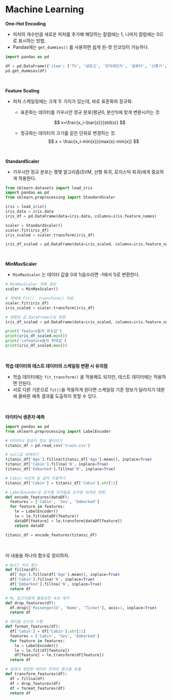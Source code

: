 # Machine Learning

**One-Hot Encoding**

- 피처의 개수만큼 새로운 피처를 추가해 해당하는 칼럼에는 1, 나머지 칼럼에는 0으로 표시하는 방법.
- Pandas에는 `get_dummies()` 를 사용하면 쉽게 원-핫 인코딩이 가능하다.

~~~python
import pandas as pd

df = pd.DataFrame({'item': ['TV', '냉장고', '전자레인지', '컴퓨터', '선풍기', '선풍기', '믹서', '믹서']})
pd.get_dummies(df)
~~~

<br>

**Feature Scaling**

- 피처 스케일링에는 크게 두 가지가 있는데, 바로 표준화와 정규화.

  - 표준화는 데이터를 가우시안 정규 분포(평균0, 분산1)에 맞게 변환시키는 것.

  $$
  x=\frac{x_i-\bar{x}}{std(x)}
  $$

  - 정규화는 데이터의 크기를 같은 단위로 변경하는 것.
    $$
    x = \frac{x_i-min(x)}{max(x)-min(x)}
    $$

<br>

**StandardScaler**

- 가우시안 정규 분포는 몇몇 알고리즘(SVM, 선형 회귀, 로지스틱 회귀)에게 중요하게 작용한다.

~~~python
from sklearn.datasets import load_iris
import pandas as pd
from sklearn.preprocessing import StandardScaler

iris = load_iris()
iris_data = iris.data
iris_df = pd.DataFrame(data=iris.data, columns=iris.feature_names)

scaler = StandardScaler()
scaler.fit(iris_df)
iris_scaled = scaler.transform(iris_df)

iris_df_scaled = pd.DataFrame(data=iris_scaled, columns=iris.feature_names)
~~~

<br>

**MinMaxScaler**

- `MinMaxScaler` 는 데이터 값을 0과 1(음수라면 -1에서 1)로 변환한다.

~~~python
# MinMaxScaler 객체 생성
scaler = MinMaxScaler()

# 객체에 fit(), transform() 적용.
scaler.fit(iris_df)
iris_scaled = scaler.transform(iris_df)

# 변환된 값 DataFrame으로 변환
iris_df_scaled = pd.DataFrame(data=iris_scaled, columns=iris.feature_names)

print('feature들의 최솟값')
print(iris_df_scaled.min())
print('\nfeature들의 최댓값')
print(iris_df_scaled.max())
~~~

<br>

**학습 데이터와 테스트 데이터의 스케일링 변환 시 유의점**

- 학습 데이터에는 `fit_transform()` 을 적용해도 되지만, 테스트 데이터에는 적용하면 안된다.
- 서로 다른 기준으로 `fit()`을 적용하게 된다면 스케일링 기준 정보가 달라지기 대문에 올바른 예측 결과를 도출하지 못할 수 있다.

<br>

**타이타닉 생존자 예측**

~~~python
import pandas as pd
from sklearn.preprocessing import LabelEncoder

# 타이타닉 탑승자 정보 불러오기
titanic_df = pd.read_csv('train.csv')

# null값 대체하기
titanic_df['Age'].fillna(titanic_df['Age'].mean(), inplace=True)
titanic_df['Cabin'].fillna('N', inplace=True)
titanic_df['Embarked'].fillna('N', inplace=True)

# Cabin 속성의 앞 글자 추출하기
titanic_df['Cabin'] = titanic_df['Cabin'].str[:1]

# LabelEncoder로 문자열 피처들을 숫자형 피처로 변환.
def encode_features(dataDF):
  features = ['Cabin', 'Sex', 'Embarked']
  for feature in features:
    le = LabelEncoder()
    le = le.fit(dataDF(feature))
    dataDF[feature] = le.transform(dataDF[feature])
	return dataDF

titanic_df = encode_features(titanic_df)
~~~

<br>

이 내용을 하나의 함수로 정리하자.

~~~python
# Null 처리 함수
def fillna(df):
  df['Age'].fillna(df['Age'].mean(), inplace=True)
  df['Cabin'].fillna('N', inplace=True)
  df['Embarked'].fillna('N', inplace=True)
  return df

# ML 알고리즘에 불필요한 속성 제거
def drop_features(df):
  df.drop(['PassengerId', 'Name', 'Ticket'], axis=1, inplace=True)
  return df

# 레이블 인코딩 수행
def format_features(df):
  df['Cabin'] = df['Cabin'].str[:1]
  features = ['Cabin', 'Sex', 'Embarked']
  for feature in features:
    le = LabelEncoder()
    le = le.fit(df[feature])
    df[feature] = le.transform(df[feature])
  return df

# 앞에서 설정한 데이터 전처리 함수들 호출
def transform_features(df):
  df = fillna(df)
  df = drop_features(df)
  df = format_features(df)
  return df
~~~

